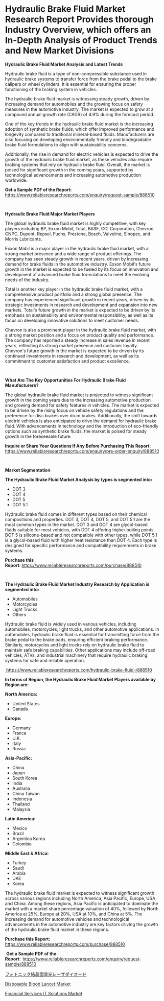 <p><h1>Hydraulic Brake Fluid Market Research Report Provides thorough Industry Overview, which offers an In-Depth Analysis of Product Trends and New Market Divisions</h1></p><p><strong>Hydraulic Brake Fluid Market Analysis and Latest Trends</strong></p>
<p><p>Hydraulic brake fluid is a type of non-compressible substance used in hydraulic brake systems to transfer force from the brake pedal to the brake calipers or wheel cylinders. It is essential for ensuring the proper functioning of the braking system in vehicles.</p><p>The hydraulic brake fluid market is witnessing steady growth, driven by increasing demand for automobiles and the growing focus on safety measures in the automotive industry. The market is expected to grow at a compound annual growth rate (CAGR) of 4.9% during the forecast period.</p><p>One of the key trends in the hydraulic brake fluid market is the increasing adoption of synthetic brake fluids, which offer improved performance and longevity compared to traditional mineral-based fluids. Manufacturers are also focusing on developing environmentally friendly and biodegradable brake fluid formulations to align with sustainability concerns.</p><p>Additionally, the rise in demand for electric vehicles is expected to drive the growth of the hydraulic brake fluid market, as these vehicles also require braking systems that rely on hydraulic brake fluid. Overall, the market is poised for significant growth in the coming years, supported by technological advancements and increasing automotive production worldwide.</p></p>
<p><strong>Get a Sample PDF of the Report:&nbsp;</strong> <a href="https://www.reliableresearchreports.com/enquiry/request-sample/888510">https://www.reliableresearchreports.com/enquiry/request-sample/888510</a></p>
<p>&nbsp;</p>
<p><strong>Hydraulic Brake Fluid Major Market Players</strong></p>
<p><p>The global hydraulic brake fluid market is highly competitive, with key players including BP, Exxon Mobil, Total, BASF, CCI Corporation, Chevron, CNPC, Dupont, Repsol, Fuchs, Prestone, Bosch, Valvoline, Sinopec, and Morris Lubricants. </p><p>Exxon Mobil is a major player in the hydraulic brake fluid market, with a strong market presence and a wide range of product offerings. The company has seen steady growth in recent years, driven by increasing demand for brake fluids in the automotive industry. Exxon Mobil's future growth in the market is expected to be fueled by its focus on innovation and development of advanced brake fluid formulations to meet the evolving needs of the industry.</p><p>Total is another key player in the hydraulic brake fluid market, with a comprehensive product portfolio and a strong global presence. The company has experienced significant growth in recent years, driven by its strategic investments in research and development and expansion into new markets. Total's future growth in the market is expected to be driven by its emphasis on sustainability and environmental responsibility, as well as its focus on developing innovative solutions to meet customer needs.</p><p>Chevron is also a prominent player in the hydraulic brake fluid market, with a strong market position and a focus on product quality and performance. The company has reported a steady increase in sales revenue in recent years, reflecting its strong market presence and customer loyalty. Chevron's future growth in the market is expected to be driven by its continued investments in research and development, as well as its commitment to customer satisfaction and product excellence.</p></p>
<p>&nbsp;</p>
<p><strong>What Are The Key Opportunities For Hydraulic Brake Fluid Manufacturers?</strong></p>
<p><p>The global hydraulic brake fluid market is projected to witness significant growth in the coming years due to the increasing automotive production and growing demand for safety features in vehicles. The market is expected to be driven by the rising focus on vehicle safety regulations and the preference for disc brakes over drum brakes. Additionally, the shift towards electric vehicles is also anticipated to drive the demand for hydraulic brake fluid. With advancements in technology and the introduction of eco-friendly options such as synthetic brake fluids, the market is poised for steady growth in the foreseeable future.</p></p>
<p><strong>Inquire or Share Your Questions If Any Before Purchasing This Report:</strong> <a href="https://www.reliableresearchreports.com/enquiry/pre-order-enquiry/888510">https://www.reliableresearchreports.com/enquiry/pre-order-enquiry/888510</a></p>
<p>&nbsp;</p>
<p><strong>Market Segmentation</strong></p>
<p><strong>The Hydraulic Brake Fluid Market Analysis by types is segmented into:</strong></p>
<p><ul><li>DOT 3</li><li>DOT 4</li><li>DOT 5</li><li>DOT 5.1</li></ul></p>
<p><p>Hydraulic brake fluid comes in different types based on their chemical compositions and properties. DOT 3, DOT 4, DOT 5, and DOT 5.1 are the most common types in the market. DOT 3 and DOT 4 are glycol-based fluids suitable for most vehicles, with DOT 4 offering higher boiling points. DOT 5 is silicone-based and not compatible with other types, while DOT 5.1 is a glycol-based fluid with higher heat resistance than DOT 4. Each type is designed for specific performance and compatibility requirements in brake systems.</p></p>
<p><strong>Purchase this Report:&nbsp;</strong><a href="https://www.reliableresearchreports.com/purchase/888510">https://www.reliableresearchreports.com/purchase/888510</a></p>
<p>&nbsp;</p>
<p><strong>The Hydraulic Brake Fluid Market Industry Research by Application is segmented into:</strong></p>
<p><ul><li>Automobiles</li><li>Motorcycles</li><li>Light Trucks</li><li>Others</li></ul></p>
<p><p>Hydraulic brake fluid is widely used in various vehicles, including automobiles, motorcycles, light trucks, and other automotive applications. In automobiles, hydraulic brake fluid is essential for transmitting force from the brake pedal to the brake pads, ensuring efficient braking performance. Similarly, motorcycles and light trucks rely on hydraulic brake fluid to maintain safe braking capabilities. Other applications may include off-road vehicles, ATVs, and industrial machinery that require hydraulic braking systems for safe and reliable operation.</p></p>
<p><a href="https://www.reliableresearchreports.com/hydraulic-brake-fluid-r888510">&nbsp;https://www.reliableresearchreports.com/hydraulic-brake-fluid-r888510</a></p>
<p><strong>In terms of Region, the Hydraulic Brake Fluid Market Players available by Region are:</strong></p>
<p>
    <p> <strong> North America: </strong>
        <ul>
            <li>United States</li>
            <li>Canada</li>
        </ul>
        </p> 
    <p> <strong> Europe: </strong>
        <ul>
            <li>Germany</li>
            <li>France</li>
            <li>U.K.</li>
            <li>Italy</li>
            <li>Russia</li>
        </ul>
        </p> 
    <p> <strong> Asia-Pacific: </strong>
        <ul>
            <li>China</li>
            <li>Japan</li>
            <li>South Korea</li>
            <li>India</li>
            <li>Australia</li>
            <li>China Taiwan</li>
            <li>Indonesia</li>
            <li>Thailand</li>
            <li>Malaysia</li>
        </ul>
        </p> 
    <p> <strong> Latin America: </strong>
        <ul>
            <li>Mexico</li>
            <li>Brazil</li>
            <li>Argentina Korea</li>
            <li>Colombia</li>
        </ul>
        </p> 
    <p> <strong> Middle East & Africa: </strong>
        <ul>
            <li>Turkey</li>
            <li>Saudi</li>
            <li>Arabia</li>
            <li>UAE</li>
            <li>Korea</li>
        </ul>
    </p>
    </p>
<p><p>The hydraulic brake fluid market is expected to witness significant growth across various regions including North America, Asia Pacific, Europe, USA, and China. Among these regions, Asia Pacific is anticipated to dominate the market with a market share percentage valuation of 40%, followed by North America at 25%, Europe at 20%, USA at 10%, and China at 5%. The increasing demand for automotive vehicles and technological advancements in the automotive industry are key factors driving the growth of the hydraulic brake fluid market in these regions.</p></p>
<p><strong>Purchase this Report: </strong><a href="https://www.reliableresearchreports.com/purchase/888510">https://www.reliableresearchreports.com/purchase/888510</a></p>
<p>&nbsp;<strong>Get a Sample PDF of the Report:&nbsp;&nbsp;</strong><a href="https://www.reliableresearchreports.com/enquiry/request-sample/888510">https://www.reliableresearchreports.com/enquiry/request-sample/888510</a></p>
<p><strong></strong></p>
<p><p><a href="https://github.com/xtkhtofdt934839/Market-Research-Report-List-3/blob/main/985280790500.md">フォトニック結晶面発光レーザダイオード</a></p><p><a href="https://view.publitas.com/reportprime-1/disposable-blood-lancet-market-industry-trends-and-forecast-for-period-from-2024-to-2031/">Disposable Blood Lancet Market</a></p><p><a href="https://github.com/yazulaeha/Market-Research-Report-List-1/blob/main/financial-services-it-solutions-market.md">Financial Services IT Solutions Market</a></p></p>